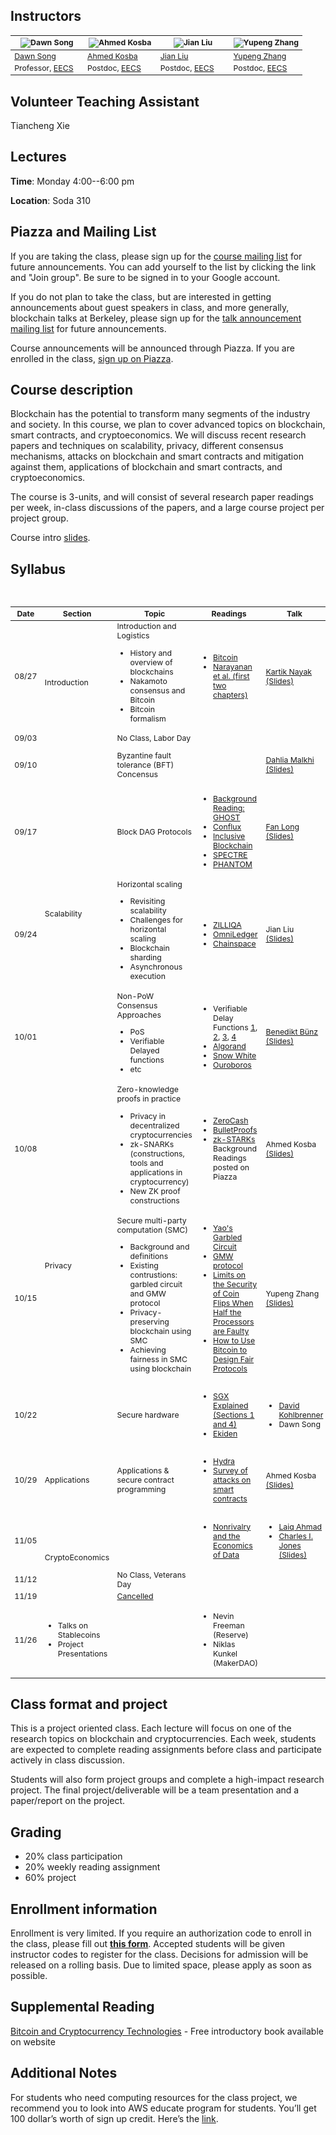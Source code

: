 ## Instructors

<table style="table-layout: fixed; font-size: 88%;">
  <thead>
    <tr>
      <th style="width: 25%;"><img src="https://people.eecs.berkeley.edu/~dawnsong/dawn-berkeley.jpg" alt="Dawn Song"></th>
      <th style="width: 25%;"><img src="http://www.cs.umd.edu/~akosba/webpage/p_o.png" alt="Ahmed Kosba"></th>
      <th style="width: 25%;"><img src="https://people.eecs.berkeley.edu/~jian.liu/images/1.jpg" alt="Jian Liu"></th>
      <th style="width: 25%;"><img src="http://legacydirs.umiacs.umd.edu/~zhangyp/photo.jpeg" alt="Yupeng Zhang"></th>
    </tr>
  </thead>
  <tbody>
    <tr>
      <td><a href="https://people.eecs.berkeley.edu/~dawnsong/">Dawn Song</a></td>
      <td><a href="http://www.cs.umd.edu/~akosba/">Ahmed Kosba</a></td>
      <td><a href="https://people.eecs.berkeley.edu/~jian.liu/">Jian Liu</a></td>
      <td><a href="http://legacydirs.umiacs.umd.edu/~zhangyp/">Yupeng Zhang</a></td>
    </tr>
    <tr>
      <td>Professor, <a href="https://eecs.berkeley.edu/">EECS</a></td>
      <td>Postdoc, <a href="https://eecs.berkeley.edu/">EECS</a></td>
      <td>Postdoc, <a href="https://eecs.berkeley.edu/">EECS</a></td>
      <td>Postdoc, <a href="https://eecs.berkeley.edu/">EECS</a></td>
    </tr>
  </tbody>
</table>

## Volunteer Teaching Assistant

Tiancheng Xie

## Lectures

**Time**: Monday 4:00--6:00 pm

**Location**: Soda 310

## Piazza and Mailing List

If you are taking the class, please sign up for the [course mailing list](https://groups.google.com/forum/#!forum/cs-294-151-f18-all) for future announcements. You can add yourself to the list by clicking the link and "Join group". Be sure to be signed in to your Google account.

If you do not plan to take the class, but are interested in getting announcements about guest speakers in class, and more generally, blockchain talks at Berkeley, please sign up for the [talk announcement mailing list](https://groups.google.com/forum/#!forum/berkeley-blockchain) for future announcements.

Course announcements will be announced through Piazza. If you are enrolled in the class, [sign up on Piazza](
https://piazza.com/berkeley/fall2018/cs294151).

## Course description
Blockchain has the potential to transform many segments of the industry and society. In this course, we plan to cover advanced topics on blockchain, smart contracts, and cryptoeconomics. We will discuss recent research papers and techniques on scalability, privacy, different consensus mechanisms, attacks on blockchain and smart contracts and mitigation against them, applications of blockchain and smart contracts, and cryptoeconomics. 

The course is 3-units, and will consist of several research paper readings per week, in-class discussions of the papers, and a large course project per project group.

<p>Course intro <a href="https://drive.google.com/open?id=1Jc97zAUMt3Yn_tt9f738TswBIiY29Igg">slides</a>.</p>

## Syllabus
<table style="table-layout: fixed; font-size: 88%;">
  <thead>
    <tr>
      <th style="width: 5%;">Date</th>
      <th style="width: 10%;">Section</th>
      <th style="width: 40%;">Topic</th>
      <th style="width: 55%;">Readings</th>
      <th style="width: 20%;">Talk</th>
      <th style="width: 10%;">Deadlines</th>
    </tr>
  </thead>
  <tbody>
    <tr>
      <td>08/27</td>
      <td rowspan="2">Introduction</td>
      <td>
      Introduction and 
      Logistics
         <ul>
          <li>History and overview of blockchains</li>
          <li>Nakamoto consensus and Bitcoin</li>
          <li>Bitcoin formalism</li>
        </ul>
      </td>
      <td>
         <ul>
          <li><a href="https://bitcoin.org/bitcoin.pdf">Bitcoin</a></li>
          <li><a href="https://d28rh4a8wq0iu5.cloudfront.net/bitcointech/readings/princeton_bitcoin_book.pdf">Narayanan et al. (first two chapters)</a></li>
        </ul>
      </td>
      <td><a href="http://www.cs.umd.edu/~kartik/">Kartik Nayak</a>
      <a href="https://drive.google.com/open?id=1mYFN8bFbXiGbVKbfisBcYAB7hIRCFnQI">(Slides)</a></td>      
      <td></td>
    </tr>
    <tr>
      <td>09/03</td>
      <td>No Class, Labor Day</td>
      <td></td>
      <td></td>
      <td></td>
    </tr>
    <tr>
      <td>09/10</td>
      <td rowspan="4">Scalability</td>
      <td>Byzantine fault tolerance (BFT) Concensus</td>
      <td></td>
      <td><a href="https://research.vmware.com/researchers/dahlia-malkhi">Dahlia Malkhi</a>
      <a href="https://drive.google.com/open?id=1jBkKkLgaAH2z_JdRNHVusTN75RXqPF-a">(Slides)</a></td>
      <td>Team Formation Due 09/10</td>
    </tr>
    <tr>
      <td>09/17</td>
      <td>Block DAG Protocols</td>
      <td>
         <ul>
          <li><a href="https://eprint.iacr.org/2013/881.pdf">Background Reading: GHOST</a></li>
          <li><a href="https://arxiv.org/abs/1805.03870">Conflux</a></li>
          <li><a href="https://fc15.ifca.ai/preproceedings/paper_101.pdf">Inclusive Blockchain</a></li>
          <li><a href="https://eprint.iacr.org/2016/1159.pdf">SPECTRE</a></li>
           <li><a href="https://eprint.iacr.org/2018/104.pdf">PHANTOM</a></li>
        </ul>
      </td>
      <td> <a href="http://www.cs.toronto.edu/~fanl/">Fan Long</a>
      <a href="https://drive.google.com/open?id=17DNyCCcXf-OIvhNGX8NHZhMKJtM94qcZ">(Slides)</a></td>
      <td></td>
    </tr>
    <tr>
      <td>09/24</td>
      <td>Horizontal scaling
        <ul>
          <li>Revisiting scalability</li>
          <li>Challenges for horizontal scaling</li>
          <li>Blockchain sharding</li>
          <li>Asynchronous execution</li>
        </ul>
      </td>
      <td>
        <ul>
          <li><a href="https://docs.zilliqa.com/whitepaper.pdf">ZILLIQA</a></li>
          <li><a href="https://eprint.iacr.org/2017/406.pdf">OmniLedger</a></li>        
          <li><a href="https://arxiv.org/abs/1708.03778">Chainspace</a></li>
        </ul>
      </td>
      <td>Jian Liu
      <a href="https://drive.google.com/file/d/1mFGzMMVcNk-QJUAqqNzhUOvI5XaxlTSS/view?usp=sharing">(Slides)</a></td>
      <td>Project Proposals Due 09/30</td>
    </tr>
    <tr>
      <td>10/01</td>
      <td>Non-PoW Consensus Approaches
        <ul>
          <li>PoS</li>
          <li>Verifiable Delayed functions</li>
          <li>etc</li>
        </ul>
      </td>
      <td><ul>
          <li>Verifiable Delay Functions <a href="https://eprint.iacr.org/2018/601.pdf">1</a>, <a href="https://eprint.iacr.org/2018/627.pdf">2</a>, <a href="https://eprint.iacr.org/2018/623.pdf">3</a>, <a href="https://eprint.iacr.org/2018/712.pdf">4</a> </li>
          <li><a href="https://people.csail.mit.edu/nickolai/papers/gilad-algorand-eprint.pdf">Algorand</a></li>        
          <li><a href="https://eprint.iacr.org/2016/919.pdf">Snow White</a></li>
          <li><a href="https://eprint.iacr.org/2016/889.pdf">Ouroboros</a></li>
        </ul>
      </td>
      <td>
      <a href="https://crypto.stanford.edu/~buenz/">Benedikt Bünz</a>
      <a href="https://drive.google.com/open?id=1_GpWaxUwChKR9Owq-xDqe5z6RvCfWzW4">(Slides)</a></td>
      <td></td>
    </tr>
    <tr>
      <td>10/08</td>
      <td rowspan="3">Privacy</td>
      <td>Zero-knowledge proofs in practice
         <ul>
          <li>Privacy in decentralized cryptocurrencies</li>
          <li>zk-SNARKs (constructions, tools and applications in cryptocurrency)</li>
          <li>New ZK proof constructions</li>
        </ul>
      </td>
      <td> 
        <ul>
          <li><a href="http://zerocash-project.org/media/pdf/zerocash-extended-20140518.pdf">ZeroCash</a></li>
          <li><a href="https://eprint.iacr.org/2017/1066.pdf">BulletProofs</a></li>
          <li><a href="https://eprint.iacr.org/2018/046.pdf">zk-STARKs</a></li>
          Background Readings posted on Piazza
        </ul>
      </td>
      <td>Ahmed Kosba 
      <a href="https://drive.google.com/open?id=1ZcsPtRPt8UETYgwso6AyEDP2t-RvH7ce">(Slides)</a></td>
      <td></td>
    </tr>
    <tr>
      <td>10/15</td>
      <td>Secure multi-party computation (SMC) 
        <ul>
          <li>Background and definitions</li>
          <li>Existing contrustions: garbled circuit and GMW protocol</li>
          <li>Privacy-preserving blockchain using SMC</li>
          <li>Achieving fairness in SMC using blockchain</li>
        </ul>
      </td>
      <td>
        <ul>
          <li><a href="https://www.youtube.com/watch?v=GjhvJxelIVQ">Yao's Garbled Circuit</a></li>
          <li><a href="https://www.youtube.com/watch?v=4YwvZaA9IEg">GMW protocol</a></li>       
          <li><a href="https://kodu.ut.ee/~swen/courses/crypto-ii/2008/cleve1986.pdf"> Limits on the Security of Coin Flips When Half the Processors are Faulty </a></li>
          <li><a href="https://eprint.iacr.org/2014/129.pdf">How to Use Bitcoin to Design Fair Protocols</a></li>
        </ul>
      </td>
      <td>Yupeng Zhang
        <a href="https://drive.google.com/open?id=1QQAfKJzRxXqMOLIWCE0i0P4B7CWfZP8x">(Slides)</a></td></td>
      <td></td>
    </tr>
    <tr>
      <td>10/22</td>
      <td>Secure hardware</td>
      <td>
        <ul>
          <li><a href="https://eprint.iacr.org/2016/086.pdf">SGX Explained (Sections 1 and 4)</a></li>
          <li><a href="https://arxiv.org/abs/1804.05141">Ekiden</a></li>       
        </ul>
     </td>
      <td>
        <ul>
          <li><a href="https://people.eecs.berkeley.edu/~dkohlbre/">David Kohlbrenner</a></li>
          <li>Dawn Song</li>       
        </ul>
      </td>
      <td></td>
    </tr>
    <tr>
      <td>10/29</td>
      <td rowspan="1">Applications</td>
      <td>Applications & secure contract programming</td>
      <td>
         <ul>
          <li><a href="https://eprint.iacr.org/2017/1090.pdf">Hydra</a></li>
          <li><a href="https://eprint.iacr.org/2016/1007.pdf">Survey of attacks on smart contracts</a></li>
         </ul>
      </td>
      <td>Ahmed Kosba
      <a href="https://drive.google.com/open?id=1HuZtXxocSAm9VZ1UAfLENXeS7xAo4v1n">(Slides)</a>   
      </td>
      <td>Project Progress Report Due 10/29</td>
    </tr>
    <tr>
      <td>11/05</td>
      <td rowspan="3">CryptoEconomics</td>
      <td></td>
      <td>
        <ul>
          <li><a href="http://christophertonetti.com/files/papers/JonesTonetti_DataNonrivalry.pdf">Nonrivalry and the Economics of Data</a></li>
        </ul>
      </td>
      <td>
         <ul>
          <li><a href="https://www.linkedin.com/in/laiqahmad/">Laiq Ahmad</a></li>
           <li><a href="https://web.stanford.edu/~chadj/">Charles I. Jones </a>
           <a href="https://web.stanford.edu/~chadj/data.pdf">(Slides)</a></li>
        </ul>
      </td>
      <td></td>
    </tr>
    <tr>
      <td>11/12</td>
      <td>No Class, Veterans Day</td>
      <td></td>
      <td></td>
      <td></td>
    </tr>
    <tr>
      <td>11/19</td>
      <td><a href="https://news.berkeley.edu/2018/11/18/classes-canceled-monday-tuesday/">Cancelled</a></td>
      <td></td>
      <td>
  </td>
      <td></td>
    </tr>
    <tr>
      <td>11/26</td>
      <td>
         <ul>
          <li>Talks on Stablecoins </li>
          <li>Project Presentations </li>
        </ul>
        </td>
      <td></td>
      <td> 
        <ul>
          <li>Nevin Freeman (Reserve) </li>
          <li>Niklas Kunkel (MakerDAO) </li>
        </ul></td>
      <td></td>
      <td>Project Report Due 11/30</td>
    </tr>
  </tbody>
</table>


## Class format and project
This is a project oriented class. Each lecture will focus on one of the research topics on blockchain and cryptocurrencies. Each week, students are expected to complete reading assignments before class and participate actively in class discussion.

Students will also form project groups and complete a high-impact research project. The final project/deliverable will be a team presentation and a paper/report on the project.

## Grading

<ul>
  <li>20% class participation</li>
  <li>20% weekly reading assignment</li>
  <li>60% project</li>
</ul>

## Enrollment information

Enrollment is very limited. If you require an authorization code to enroll in the class, please fill out **[this form](https://docs.google.com/forms/d/e/1FAIpQLSc0-A5kOI_ykJOOkT2bfhyG3Ny6qFr4S-odxnuO5mC6UQWn1w/viewform?ts=5b53bd5c)**. Accepted students will be given instructor codes to register for the class. Decisions for admission will be released on a rolling basis. Due to limited space, please apply as soon as possible.

## Supplemental Reading

[Bitcoin and Cryptocurrency Technologies](http://bitcoinbook.cs.princeton.edu/) - Free introductory book available on website


## Additional Notes

For students who need computing resources for the class project, we recommend you to look into AWS educate program for students. You’ll get 100 dollar’s worth of sign up credit. Here’s the [link](https://aws.amazon.com/education/awseducate/apply/).
